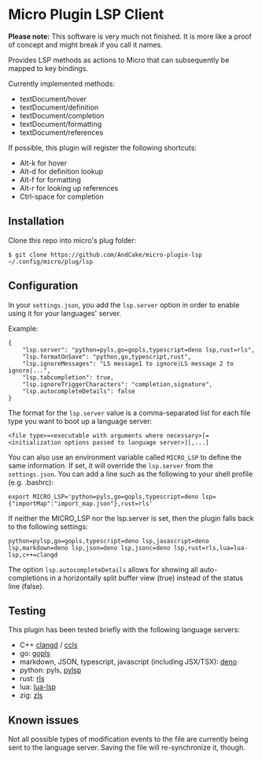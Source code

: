 # Micro Plugin LSP Client

**Please note:** This software is very much not finished. It is more like a
proof of concept and might break if you call it names.

Provides LSP methods as actions to Micro that can subsequently be mapped to key
bindings.

Currently implemented methods:

- textDocument/hover
- textDocument/definition
- textDocument/completion
- textDocument/formatting
- textDocument/references

If possible, this plugin will register the following shortcuts:

- Alt-k for hover
- Alt-d for definition lookup
- Alt-f for formatting
- Alt-r for looking up references
- Ctrl-space for completion

## Installation

Clone this repo into micro's plug folder:

```
$ git clone https://github.com/AndCake/micro-plugin-lsp ~/.config/micro/plug/lsp
```

## Configuration

In your `settings.json`, you add the `lsp.server` option in order to enable
using it for your languages' server.

Example:

```
{
	"lsp.server": "python=pyls,go=gopls,typescript=deno lsp,rust=rls",
	"lsp.formatOnSave": "python,go,typescript,rust",
	"lsp.ignoreMessages": "LS message1 to ignore|LS message 2 to ignore|...",
	"lsp.tabcompletion": true,
	"lsp.ignoreTriggerCharacters": "completion,signature",
	"lsp.autocompleteDetails": false
}
```

The format for the `lsp.server` value is a comma-separated list for each file
type you want to boot up a language server:

```
<file type>=<executable with arguments where necessary>[=<initialization options passed to language server>][,...]
```

You can also use an environment variable called `MICRO_LSP` to define the same
information. If set, it will override the `lsp.server` from the `settings.json`.
You can add a line such as the following to your shell profile (e.g. .bashrc):

```
export MICRO_LSP='python=pyls,go=gopls,typescript=deno lsp={"importMap":"import_map.json"},rust=rls'
```

If neither the MICRO_LSP nor the lsp.server is set, then the plugin falls back
to the following settings:

```
python=pylsp,go=gopls,typescript=deno lsp,javascript=deno lsp,markdown=deno lsp,json=deno lsp,jsonc=deno lsp,rust=rls,lua=lua-lsp,c++=clangd
```

The option `lsp.autocompleteDetails` allows for showing all auto-completions in
a horizontally split buffer view (true) instead of the status line (false).

## Testing

This plugin has been tested briefly with the following language servers:

- C++ [clangd](https://clangd.llvm.org) /
  [ccls](https://github.com/MaskRay/ccls)
- go: [gopls](https://pkg.go.dev/golang.org/x/tools/gopls#section-readme)
- markdown, JSON, typescript, javascript (including JSX/TSX):
  [deno](https://deno.land/)
- python: pyls, [pylsp](https://github.com/python-lsp/python-lsp-server)
- rust: [rls](https://github.com/rust-lang/rls)
- lua: [lua-lsp](https://github.com/Alloyed/lua-lsp)
- zig: [zls](https://github.com/zigtools/zls)

## Known issues

Not all possible types of modification events to the file are currently being
sent to the language server. Saving the file will re-synchronize it, though.

